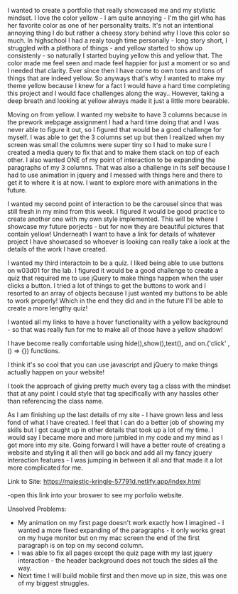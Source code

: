
I wanted to create a portfolio that really showcased me and my stylistic mindset. I love the color yellow - I am quite annoying - I'm the girl who has her favorite color as one of her personality traits. 
It's not an intentional annoying thing I do but rather a cheesy story behind why I love this color so much. In highschool I had a realy tough time personally - long story short, I  struggled with a plethora of things - and yellow started to show up consistenly - so naturally I started buying yellow this and yellow that. The color made me feel seen and made feel happier for just a moment or so and I needed that clarity. Ever since then I have come to own tons and tons of things that are indeed yellow. So anyways that's why I wanted to make my theme yellow because I knew for a fact I would have a hard time completing this project and I would face challenges along the way.. However, taking a deep breath and looking at yellow always made it just a little more bearable. 

Moving on from yellow. I wanted my website to have 3 columns because in the prework webpage assignment I had a hard time doing that and I was never able to figure it out, so I figured that would be a good challenge for myself. I was able to get the 3 columns set up but then I realized when my screen was small the columns were super tiny so I had to make sure I created a media query to fix that and to make them stack on top of each other. I also wanted ONE of my point of interaction to be expanding the paragraphs of my 3 columns. That was also a challenge in its self because I had to use animation in jquery and I messed with things here and there to get it to where it is at now. I want to explore more with animations in the future. 

I wanted my second point of interaction to be the carousel since that was still fresh in my mind from this week. I figured it would be good practice to create another one with my own style implemented. This will be where I showcase my future porjects - but for now they are beautiful pictures that contain yellow! Underneath I want to have a link for details of whatever project I have showcased so whoever is looking can really take a look at the details of the work I have created. 

I wanted my third interactoin to be a quiz. I liked being able to use buttons on w03d01 for the lab. I figured it would be a good challenge to create a quiz that required me to use jQuery to make things happen when the user clicks a button. I tried a lot of things to get the buttons to work and I resorted to an array of objects because I just wanted my buttons to be able to work properly! Which in the end they did and in the future I'll be able to create a more lengthy quiz! 

I wanted all my links to have a hover functionality with a yellow background - so that was really fun for me to make all of those have a yellow shadow!

I have become really comfortable using hide(),show(),text(), and on.('click' , () => {}) functions. 

I think it's so cool that you can use javascript and jQuery to make things actually happen on your website!

I took the approach of giving pretty much every tag a class with the mindset that at any point I could style that tag specifically with any hassles other than referencing the class name. 

As I am finishing up the last details of my site - I have grown less and less fond of what I have created. I feel that I can do a better job of showing my skills but I got caught up in other details that took up a lot of my time. I would say I became more and more jumbled in my code and my mind as I got more into my site. Going forward I will have a better route of creating a website and styling it all then will go back and add all my fancy jquery interaction features - I was jumping in between it all and that made it a lot more complicated for me. 


Link to Site:
https://majestic-kringle-57791d.netlify.app/index.html

-open this link into your broswer to see my porfolio website.


Unsolved Problems: 
- My animation on my first page doesn't work exactly how I imagined - I wanted a more fixed expanding of the paragraphs - it only works great on my huge monitor but on my mac screen the end of the first paragraph is on top on my second column. 
- I was able to fix all pages except the quiz page with my last jquery interaction - the header background does not touch the sides all the way. 
- Next time I will build mobile first and then move up in size, this was one of my biggest struggles.
